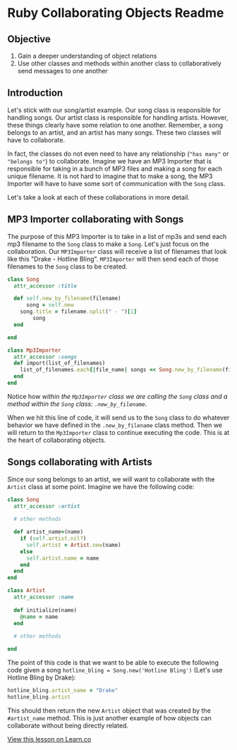 # Ruby Collaborating Objects Readme

## Objective

1. Gain a deeper understanding of object relations
2. Use other classes and methods within another class to collaboratively send messages to one another

## Introduction

Let's stick with our song/artist example. Our song class is responsible for handling songs. Our artist class is responsible for handling artists. However, these things clearly have some relation to one another. Remember, a song belongs to an artist, and an artist has many songs. These two classes will have to collaborate. 

In fact, the classes do not even need to have any relationship (`"has many"` or `"belongs to"`) to collaborate. Imagine we have an MP3 Importer that is responsible for taking in a bunch of MP3 files and making a song for each unique filename. It is not hard to imagine that to make a song, the MP3 Importer will have to have some sort of communication with the `Song` class.

Let's take a look at each of these collaborations in more detail.

## MP3 Importer collaborating with Songs

The purpose of this MP3 Importer is to take in a list of mp3s and send each mp3 filename to the `Song` class to make a `Song`. Let's just focus on the collaboration. Our `MP3Importer` class will receive a list of filenames that look like this "Drake - Hotline Bling". `MP3Importer` will then send each of those filenames to the `Song` class to be created.

```ruby
class Song
  attr_accessor :title

  def self.new_by_filename(filename)
	  song = self.new
    song.title = filename.split(" - ")[1]
		song
  end

end

class Mp3Importer
  attr_accessor :songs 
  def import(list_of_filenames)
    list_of_filenames.each{|file_name| songs << Song.new_by_filename(file_name)}
  end
end
```

Notice how *within the `Mp3Importer` class we are calling the `Song` class and a method within the `Song` class: `.new_by_filename`*.

When we hit this line of code, it will send us to the `Song` class to do whatever behavior we have defined in the `.new_by_filename` class method. Then we will return to the `Mp3Importer` class to continue executing the code. This is at the heart of collaborating objects.  


## Songs collaborating with Artists

Since our song belongs to an artist, we will want to collaborate with the `Artist` class at some point. Imagine we have the following code:

```ruby
class Song
  attr_accessor :artist
  
  # other methods

  def artist_name=(name)
    if (self.artist.nil?)
      self.artist = Artist.new(name)
    else
      self.artist.name = name
    end
  end
end
```

```ruby
class Artist
  attr_accessor :name
  
  def initialize(name)
  	@name = name
  end
  
  # other methods 

end
```

The point of this code is that we want to be able to execute the following code given a song `hotline_bling = Song.new('Hotline Bling')` (Let's use Hotline Bling by Drake):

```ruby
hotline_bling.artist_name = "Drake"
hotline_bling.artist
```

This should then return the new `Artist` object that was created by the `#artist_name` method. This is just another example of how objects can collaborate without being directly related. 

<a href='https://learn.co/lessons/ruby-collaborating-objects-readme' data-visibility='hidden'>View this lesson on Learn.co</a>

